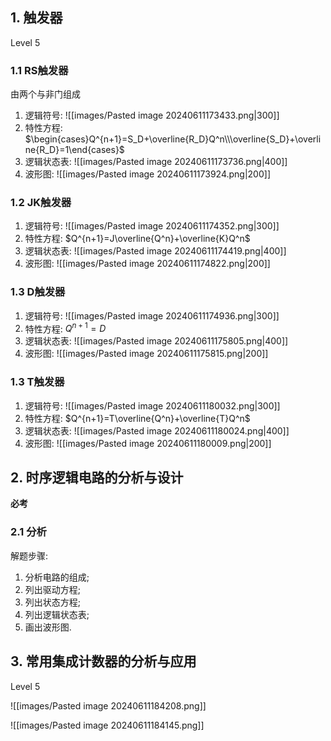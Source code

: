 
## 1. 触发器
Level 5

### 1.1 RS触发器

由两个与非门组成

1. 逻辑符号: ![[images/Pasted image 20240611173433.png|300]]
2. 特性方程: $\begin{cases}Q^{n+1}=S_D+\overline{R_D}Q^n\\\overline{S_D}+\overline{R_D}=1\end{cases}$
3. 逻辑状态表: ![[images/Pasted image 20240611173736.png|400]]
4. 波形图: ![[images/Pasted image 20240611173924.png|200]]

### 1.2 JK触发器

1. 逻辑符号: ![[images/Pasted image 20240611174352.png|300]]
2. 特性方程: $Q^{n+1}=J\overline{Q^n}+\overline{K}Q^n$
3. 逻辑状态表: ![[images/Pasted image 20240611174419.png|400]]
4. 波形图: ![[images/Pasted image 20240611174822.png|200]]

### 1.3 D触发器

1. 逻辑符号: ![[images/Pasted image 20240611174936.png|300]]
2. 特性方程: $Q^{n+1}=D$
3. 逻辑状态表: ![[images/Pasted image 20240611175805.png|400]]
4. 波形图: ![[images/Pasted image 20240611175815.png|200]]

### 1.3 T触发器

1. 逻辑符号: ![[images/Pasted image 20240611180032.png|300]]
2. 特性方程: $Q^{n+1}=T\overline{Q^n}+\overline{T}Q^n$
3. 逻辑状态表: ![[images/Pasted image 20240611180024.png|400]]
4. 波形图: ![[images/Pasted image 20240611180009.png|200]]
## 2. 时序逻辑电路的分析与设计
**必考**

### 2.1 分析
解题步骤: 
1. 分析电路的组成; 
2. 列出驱动方程; 
3. 列出状态方程; 
4. 列出逻辑状态表; 
5. 画出波形图. 

## 3. 常用集成计数器的分析与应用
Level 5

![[images/Pasted image 20240611184208.png]]

![[images/Pasted image 20240611184145.png]]




 







